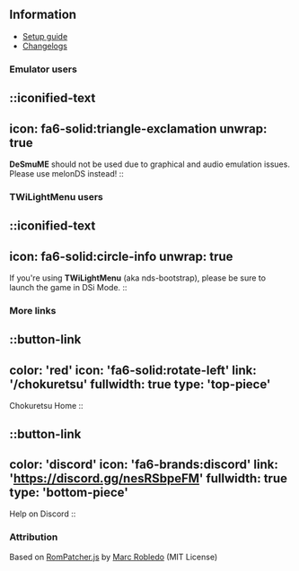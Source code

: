 ## Information
* [Setup guide](/chokuretsu/guide)
* [Changelogs](https://github.com/haroohie-club/ChokuretsuTranslationRelease/releases)

### Emulator users
::iconified-text
---
icon: fa6-solid:triangle-exclamation
unwrap: true
---
**DeSmuME** should not be used due to graphical and audio emulation issues. Please use melonDS instead!
::

### TWiLightMenu users
::iconified-text
---
icon: fa6-solid:circle-info
unwrap: true
---
If you're using **TWiLightMenu** (aka nds-bootstrap), please be sure to launch the game in DSi Mode.
::

### More links
::button-link
---
color: 'red'
icon: 'fa6-solid:rotate-left'
link: '/chokuretsu'
fullwidth: true
type: 'top-piece'
---
Chokuretsu Home
::

::button-link
---
color: 'discord'
icon: 'fa6-brands:discord'
link: 'https://discord.gg/nesRSbpeFM'
fullwidth: true
type: 'bottom-piece'
---
Help on Discord
::

### Attribution
Based on [RomPatcher.js](https://github.com/marcrobledo/RomPatcher.js/) by [Marc Robledo](https://www.marcrobledo.com/) (MIT License)